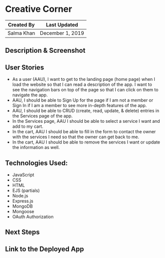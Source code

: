 # Creative Corner

Created By | Last Updated
-----------|--------------
Salma Khan | December 1, 2019


## Description & Screenshot  


## User Stories
* As a user (AAU), I want to get to the landing page (home page) when I load the website so that I can read a description of the app. I want to see the navigation bars on top of the page so that I can click on them to navigate the app. 
* AAU, I should be able to Sign Up for the page if I am not a member or Sign In if I am a member to see more in-depth features of the app.
* AAU, I should be able to CRUD (create, read, update, & delete) entries in the Services page of the app. 
* In the Services page, AAU I should be able to select a service I want and add to my cart. 
* In the cart, AAU I should be able to fill in the form to contact the owner with the services I need so that the owner can get back to me. 
* In the cart, AAU I should be able to remove the services I want or update the information as well. 


## Technologies Used: 
*	JavaScript
*	CSS
*	HTML
*	EJS (partials)
*	Node.js
*	Express.js
*	MongoDB
*	Mongoose
*	OAuth Authorization 


## Next Steps


## Link to the Deployed App





